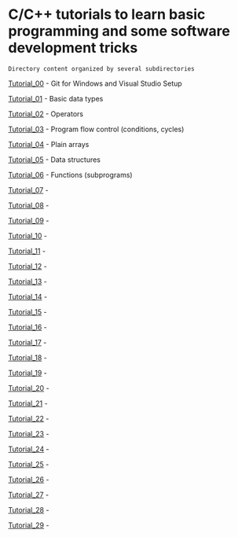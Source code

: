 # C/C++ tutorials to learn basic programming and some software development tricks

    Directory content organized by several subdirectories

[Tutorial_00](Tutorial_00) - Git for Windows and Visual Studio Setup

[Tutorial_01](Tutorial_01) - Basic data types

[Tutorial_02](Tutorial_02) - Operators

[Tutorial_03](Tutorial_03) - Program flow control (conditions, cycles)

[Tutorial_04](Tutorial_04) - Plain arrays

[Tutorial_05](Tutorial_05) - Data structures

[Tutorial_06](Tutorial_06) - Functions (subprograms)

[Tutorial_07](Tutorial_07) -

[Tutorial_08](Tutorial_08) -

[Tutorial_09](Tutorial_09) -

[Tutorial_10](Tutorial_10) -

[Tutorial_11](Tutorial_11) -

[Tutorial_12](Tutorial_12) -

[Tutorial_13](Tutorial_13) -

[Tutorial_14](Tutorial_14) -

[Tutorial_15](Tutorial_15) -

[Tutorial_16](Tutorial_16) -

[Tutorial_17](Tutorial_17) -

[Tutorial_18](Tutorial_18) -

[Tutorial_19](Tutorial_19) -

[Tutorial_20](Tutorial_20) -

[Tutorial_21](Tutorial_21) -

[Tutorial_22](Tutorial_22) -

[Tutorial_23](Tutorial_23) -

[Tutorial_24](Tutorial_24) -

[Tutorial_25](Tutorial_25) -

[Tutorial_26](Tutorial_26) -

[Tutorial_27](Tutorial_27) -

[Tutorial_28](Tutorial_28) -

[Tutorial_29](Tutorial_29) -
